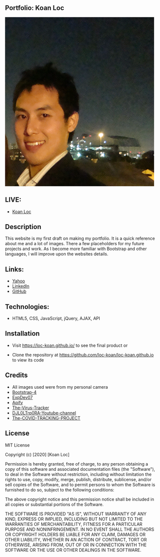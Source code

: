 ## Portfolio: Koan Loc

![Koan Loc](./images/DSC04946.JPG)

## LIVE: 

- [Koan Loc](https://loc-koan.github.io/)

## Description

This website is my first draft on making my portfolio.  It is a quick reference about me and a lot of images.  There a few placeholders for my future projects and work.  As I become more familiar with Bootstrap and other languages, I will improve upon the websites details.  

## Links:

- [Yahoo](loc.koan@yahoo.com)
- [LinkedIn](https://www.linkedin.com/in/koan-loc-29970975/)
- [GitHub](https://github.com/loc-koan/loc-koan.github.io)

## Technologies: 

- HTML5, CSS, JavaScript, jQuery, AJAX, API

## Installation

- Visit https://loc-koan.github.io/ to see the final product or

- Clone the repository at https://github.com/loc-koan/loc-koan.github.io to view its code

## Credits
- All images used were from my personal camera
- [Bootstrap-4](https://getbootstrap.com/)
- [ExpDev07](https://github.com/ExpDev07/coronavirus-tracker-api)
- [Apify](https://apify.com/covid-19)
- [The-Virus-Tracker](https://thevirustracker.com)
- [DJL0LTrp0RA-Youtube-channel](https://www.youtube.com/channel/UC8n8ftV94ZU_DJLOLtrpORA)
- [The-COVID-TRACKING-PROJECT](https://covidtracking.com/api)

## License

MIT License

Copyright (c) [2020] [Koan Loc]

Permission is hereby granted, free of charge, to any person obtaining a copy
of this software and associated documentation files (the "Software"), to deal
in the Software without restriction, including without limitation the rights
to use, copy, modify, merge, publish, distribute, sublicense, and/or sell
copies of the Software, and to permit persons to whom the Software is
furnished to do so, subject to the following conditions:

The above copyright notice and this permission notice shall be included in all
copies or substantial portions of the Software.

THE SOFTWARE IS PROVIDED "AS IS", WITHOUT WARRANTY OF ANY KIND, EXPRESS OR
IMPLIED, INCLUDING BUT NOT LIMITED TO THE WARRANTIES OF MERCHANTABILITY,
FITNESS FOR A PARTICULAR PURPOSE AND NONINFRINGEMENT. IN NO EVENT SHALL THE
AUTHORS OR COPYRIGHT HOLDERS BE LIABLE FOR ANY CLAIM, DAMAGES OR OTHER
LIABILITY, WHETHER IN AN ACTION OF CONTRACT, TORT OR OTHERWISE, ARISING FROM,
OUT OF OR IN CONNECTION WITH THE SOFTWARE OR THE USE OR OTHER DEALINGS IN THE
SOFTWARE.
